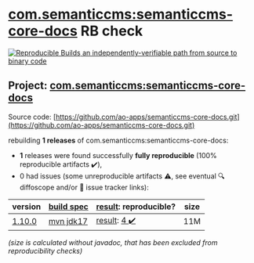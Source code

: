[com.semanticcms:semanticcms-core-docs](https://central.sonatype.com/artifact/com.semanticcms/semanticcms-core-docs/1.10.0/versions) RB check
=======

[![Reproducible Builds](https://reproducible-builds.org/images/logos/rb.svg) an independently-verifiable path from source to binary code](https://reproducible-builds.org/)

## Project: [com.semanticcms:semanticcms-core-docs](https://central.sonatype.com/artifact/com.semanticcms/semanticcms-core-docs/1.10.0/versions)

Source code: [https://github.com/ao-apps/semanticcms-core-docs.git](https://github.com/ao-apps/semanticcms-core-docs.git)

rebuilding **1 releases** of com.semanticcms:semanticcms-core-docs:
- **1** releases were found successfully **fully reproducible** (100% reproducible artifacts :heavy_check_mark:),
- 0 had issues (some unreproducible artifacts :warning:, see eventual :mag: diffoscope and/or :memo: issue tracker links):

| version | [build spec](/BUILDSPEC.md) | [result](https://reproducible-builds.org/docs/jvm/): reproducible? | size |
| -- | --------- | ------ | -- |
| [1.10.0](https://central.sonatype.com/artifact/com.semanticcms/semanticcms-core-docs/1.10.0/pom) | [mvn jdk17](semanticcms-core-docs-1.10.0.buildspec) | [result](semanticcms-core-docs-1.10.0.buildinfo): [4 :heavy_check_mark: ](semanticcms-core-docs-1.10.0.buildcompare) | 11M |

<i>(size is calculated without javadoc, that has been excluded from reproducibility checks)</i>
